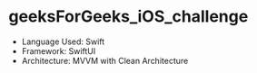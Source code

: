 # geeksForGeeks_iOS_challenge

- Language Used: Swift
- Framework: SwiftUI
- Architecture: MVVM with Clean Architecture
